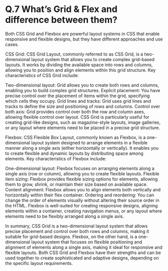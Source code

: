 # Q.7 What’s Grid & Flex and difference between them?

Both CSS Grid and Flexbox are powerful layout systems in CSS that enable responsive and flexible designs, but they have different approaches and use cases.

CSS Grid: CSS Grid Layout, commonly referred to as CSS Grid, is a two-dimensional layout system that allows you to create complex grid-based layouts. It works by dividing the available space into rows and columns, allowing you to position and align elements within this grid structure. Key characteristics of CSS Grid include:

Two-dimensional layout: Grid allows you to create both rows and columns, enabling you to build complex grid structures.
Explicit placement: You have precise control over the placement of items within the grid, specifying which cells they occupy.
Grid lines and tracks: Grid uses grid lines and tracks to define the size and positioning of rows and columns.
Control over both axis: Grid provides control over both the row and column axes, allowing flexible control over layout.
CSS Grid is particularly useful for creating grid-like designs, such as magazine-style layouts, image galleries, or any layout where elements need to be placed in a precise grid structure.

Flexbox: CSS Flexible Box Layout, commonly known as Flexbox, is a one-dimensional layout system designed to arrange elements in a flexible manner along a single axis (either horizontally or vertically). It enables you to create flexible and dynamic layouts by distributing space among elements. Key characteristics of Flexbox include:

One-dimensional layout: Flexbox focuses on arranging elements along a single axis (row or column), allowing you to create flexible layouts.
Flexible item sizing: Flexbox provides flexible sizing options for elements, allowing them to grow, shrink, or maintain their size based on available space.
Content alignment: Flexbox allows you to align elements both vertically and horizontally within their flex container.
Ordering and reordering: You can change the order of elements visually without altering their source order in the HTML.
Flexbox is well-suited for creating responsive designs, aligning elements within a container, creating navigation menus, or any layout where elements need to be flexibly arranged along a single axis.

In summary, CSS Grid is a two-dimensional layout system that allows precise placement and control over both rows and columns, making it suitable for grid-based designs. Flexbox, on the other hand, is a one-dimensional layout system that focuses on flexible positioning and alignment of elements along a single axis, making it ideal for responsive and flexible layouts. Both CSS Grid and Flexbox have their strengths and can be used together to create sophisticated and adaptive designs, depending on the specific layout requirements.
